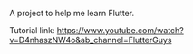 A project to help me learn Flutter.

Tutorial link: https://www.youtube.com/watch?v=D4nhaszNW4o&ab_channel=FlutterGuys 
